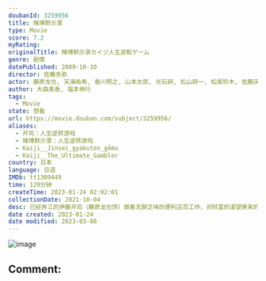 ```yaml
---
doubanId: 3259956
title: 赌博默示录
type: Movie
score: 7.2
myRating: 
originalTitle: 赌博默示录カイジ人生逆転ゲーム
genre: 剧情
datePublished: 2009-10-10
director: 佐藤东弥
actor: 藤原龙也, 天海祐希, 香川照之, 山本太郎, 光石研, 松山研一, 松尾铃木, 佐藤庆, 吉高由里子, 载宁龙二, 成河, 尚玄, 铃木亮平, 罇真佐子, 丸山智己, 村田充
author: 大森美香, 福本伸行
tags:
  - Movie
state: 想看
url: https://movie.douban.com/subject/3259956/
aliases:
  - 开司：人生逆转游戏
  - 赌博默示录：人生逆转游戏
  - Kaiji__Jinsei_gyakuten_gêmu
  - Kaiji__The_Ultimate_Gambler
country: 日本
language: 日语
IMDb: tt1309449
time: 129分钟
createTime: 2023-01-24 02:02:01
collectionDate: 2021-10-04
desc: 已经奔三的伊藤开司（藤原龙也饰）做着无聊乏味的便利店员工作，对财富的渴望换来的不过是些无奈失落。某日，一位名叫远藤澟子（天海佑希饰）的女人带领手下找到伊藤，要求他作为担保人偿还巨额高利贷债务。拮据...
date created: 2023-01-24
date modified: 2023-03-08
---
```


![image](p2200768775.jpg)

Comment:
---
